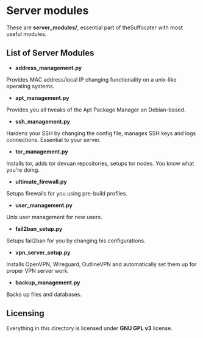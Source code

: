 # Server modules

These are **server_modules/**,
essential part of theSuffocater with most useful modules.

## List of Server Modules 

- **address_management.py**

Provides MAC address/local IP changing functionality on a unix-like operating systems. 

- **apt_management.py**

Provides you all tweaks of the Apt Package Manager on Debian-based.

- **ssh_management.py**

Hardens your SSH by changing the config file, manages SSH keys and logs connections. Essential to your server.

 - **tor_management.py**

Installs tor, adds tor devuan repositories, setups tor nodes. You know what you're doing.

- **ultimate_firewall.py**

Setups firewalls for you using pre-build profiles.

- **user_management.py**

Unix user management for new users.

- **fail2ban_setup.py**

Setups fail2ban for you by changing his configurations.

- **vpn_server_setup.py**

Installs OpenVPN, Wireguard, OutlineVPN and automatically set them up for proper VPN server work.

- **backup_management.py**

Backs up files and databases.

## Licensing

Everything in this directory is licensed under **GNU GPL v3** license.
